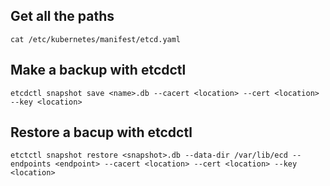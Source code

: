 ## Get all the paths
`cat /etc/kubernetes/manifest/etcd.yaml`

## Make a backup with etcdctl

`etcdctl snapshot save <name>.db --cacert <location> --cert <location> --key <location> `

## Restore a bacup with etcdctl 
`etctctl snapshot restore <snapshot>.db --data-dir /var/lib/ecd --endpoints <endpoint> --cacert <location> --cert <location> --key <location> `